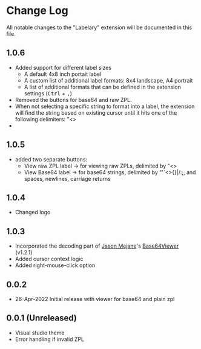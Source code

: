 # Change Log

All notable changes to the "Labelary" extension will be documented in this file.

## 1.0.6
- Added support for different label sizes
  - A default 4x8 inch portait label
  - A custom list of additional label formats: 8x4 landscape, A4 portrait
  - A list of additional formats that can be defined in the extension settings (<kbd>Ctrl</kbd> + <kbd>,</kbd>)
- Removed the buttons for base64 and raw ZPL.
- When not selecting a specific string to format into a label, the extension will find the string based on existing cursor until it hits one of the following delimiters: "<>
- 
## 1.0.5
- added two separate buttons:
  - View raw ZPL label -> for viewing raw ZPLs, delimited by "<>
  - View Base64 label -> for base64 strings, delimited by "'`<>{}[]()|\/:;, and spaces, newlines, carriage returns

## 1.0.4
- Changed logo

## 1.0.3
- Incorporated the decoding part of [Jason Mejane](https://marketplace.visualstudio.com/publishers/JasonMejane)'s [Base64Viewer](https://marketplace.visualstudio.com/items?itemName=JasonMejane.base64viewer) (v1.2.1)
- Added cursor context logic
- Added right-mouse-click option

## 0.0.2
- 26-Apr-2022 Initial release with viewer for base64 and plain zpl

## 0.0.1 (Unreleased)
- Visual studio theme
- Error handling if invalid ZPL
